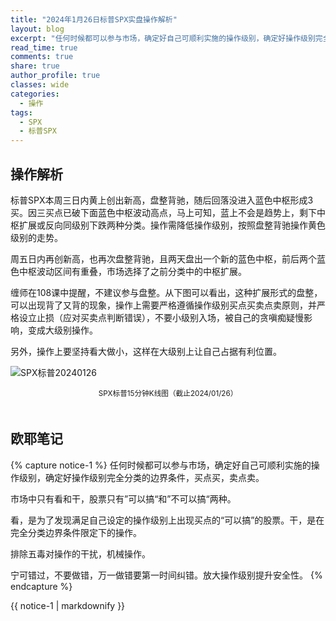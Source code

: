 ```yaml
---
title: "2024年1月26日标普SPX实盘操作解析"
layout: blog
excerpt: "任何时候都可以参与市场，确定好自己可顺利实施的操作级别，确定好操作级别完全分类的边界条件，买点买，卖点卖。。"
read_time: true
comments: true
share: true
author_profile: true
classes: wide
categories:
  - 操作
tags:
  - SPX
  - 标普SPX
---
```


## 操作解析  　

标普SPX本周三日内黄上创出新高，盘整背驰，随后回落没进入蓝色中枢形成3买。因三买点已破下面蓝色中枢波动高点，马上可知，蓝上不会是趋势上，剩下中枢扩展或反向同级别下跌两种分类。操作需降低操作级别，按照盘整背驰操作黄色级别的走势。

周五日内再创新高，也再次盘整背驰，且两天盘出一个新的蓝色中枢，前后两个蓝色中枢波动区间有重叠，市场选择了之前分类中的中枢扩展。

缠师在108课中提醒，不建议参与盘整。从下图可以看出，这种扩展形式的盘整，可以出现背了又背的现象，操作上需要严格遵循操作级别买点买卖点卖原则，并严格设立止损（应对买卖点判断错误），不要小级别入场，被自己的贪嗔痴疑慢影响，变成大级别操作。

另外，操作上要坚持看大做小，这样在大级别上让自己占据有利位置。

![SPX标普20240126](https://image.olim.cc/2024/2024-01-26-SPX.png)
<small><center>SPX标普15分钟K线图（截止2024/01/26）</center></small>　 

## 欧耶笔记
{% capture notice-1 %}
任何时候都可以参与市场，确定好自己可顺利实施的操作级别，确定好操作级别完全分类的边界条件，买点买，卖点卖。

市场中只有看和干，股票只有”可以搞“和”不可以搞“两种。

看，是为了发现满足自己设定的操作级别上出现买点的“可以搞”的股票。干，是在完全分类边界条件限定下的操作。

排除五毒对操作的干扰，机械操作。

宁可错过，不要做错，万一做错要第一时间纠错。放大操作级别提升安全性。
{% endcapture %}

<div class="notice--info">{{ notice-1 | markdownify }}</div>



